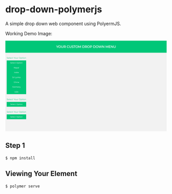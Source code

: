 # drop-down-polymerjs
A simple drop down web component using PolyermJS.


Working Demo Image:

<img src = "./screenshot.png"/>



## Step 1

```
$ npm install
```

## Viewing Your Element

```
$ polymer serve
```


